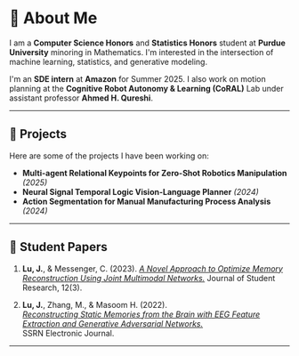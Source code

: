 # :wave: About Me

I am a **Computer Science Honors** and **Statistics Honors** student at **Purdue University** minoring in Mathematics. I'm interested in the intersection of machine learning, statistics, and generative modeling.

I'm an **SDE intern** at **Amazon** for Summer 2025. I also work on motion planning at the **Cognitive Robot Autonomy & Learning (CoRAL)** Lab under assistant professor **Ahmed H. Qureshi**. 

---

## 🚀 Projects
Here are some of the projects I have been working on:

- **Multi-agent Relational Keypoints for Zero-Shot Robotics Manipulation** *(2025)*
- **Neural Signal Temporal Logic Vision-Language Planner** *(2024)*
- **Action Segmentation for Manual Manufacturing Process Analysis** *(2024)*

---

## 📄 Student Papers

1. **Lu, J.**, & Messenger, C. (2023).
   [*A Novel Approach to Optimize Memory Reconstruction Using Joint Multimodal Networks.*](https://doi.org/10.47611/jsrhs.v12i3.4622)
   Journal of Student Research, 12(3).
   
2. **Lu, J.**, Zhang, M., & Masoom H. (2022).  
   [*Reconstructing Static Memories from the Brain with EEG Feature Extraction and Generative Adversarial Networks.*](http://dx.doi.org/10.2139/ssrn.4400662)  
   SSRN Electronic Journal.

---

<!--
## Expertise

### General
* Distributed Training
  * Mirrored and TPU strategies
* Comfortability with Tensorflow Sequential/Functional API
  * Custom model classes, layers, and callbacks
  * Training loops with gradient tape
* Pandas
  * Data cleaning, filtering, aggregatation, transformation, etc.
* OpenCV
  * Image and video I/O
  * Masks and contours
* Matplotlib
* NumPy
  * Basic operations
* Hyperparameter optimization with grid search
* Memory management with swap space and model checkpointing
* Neural networks

### Computer Vision
  * Supervised learning
    * 2D/3D CNN, ResNet, U-Net architectures
    * Image segmentation
    * Instance segmentation
    * Transfer learning and fine-tuning
  * Unsupervised generative modeling
    * GAN/VAE architectures - training, optimization, debugging
    * StyleGAN, CGAN, CVAE-GAN, neural style transfer
    * Semi-supervised image-to-image translation
  * Explainability
    * Saliency maps
    * GradCAM
  * Pre-processing methods (image augmentation, scaling, transformation).
  * TCN
  * DDIM/DDPM
  * Transformers

### Probabilistic and Optimization Theory
* Linear/Logistic Regression
* Gaussian Discriminant Analysis
* Generalized Linear Models
* Support Vector Machines
* RL - derivations and implementations (Tensorflow)
  * Markov Decision Processes (MDPs)
  * Discrete/continuous state and action spaces
  * Value/policy iteration
  * Policy gradients
    * Vanilla REINFORCE
    * Deep RL: Actor-critic methods (DDPG, TD3) 
* Objective functions
  * Multi-objective optimization - weighted sums, constraint handling

### Natural Language Processing (NLP)
* Text cleaning
  * Stemming, lemmatization, stop word removal
* Sequence models
  * RNN, Uni/Bidirectional LSTMs
-->

<!--
**lu-jeremy/lu-jeremy** is a ✨ _special_ ✨ repository because its `README.md` (this file) appears on your GitHub profile.

Here are some ideas to get you started:

- 🔭 I’m currently working on ...
- 🌱 I’m currently learning ...
- 👯 I’m looking to collaborate on ...
- 🤔 I’m looking for help with ...
- 💬 Ask me about ...
- 📫 How to reach me: ...
- 😄 Pronouns: ...
- ⚡ Fun fact: ...
-->
